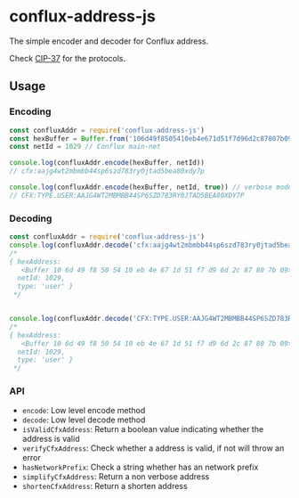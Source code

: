 # conflux-address-js
The simple encoder and decoder for Conflux address.

Check [CIP-37](https://github.com/Conflux-Chain/CIPs/pull/53/) for the protocols.

## Usage

### Encoding

```javascript
const confluxAddr = require('conflux-address-js')
const hexBuffer = Buffer.from('106d49f8505410eb4e671d51f7d96d2c87807b09', 'hex')
const netId = 1029 // Conflux main-net

console.log(confluxAddr.encode(hexBuffer, netId))
// cfx:aajg4wt2mbmbb44sp6szd783ry0jtad5bea80xdy7p

console.log(confluxAddr.encode(hexBuffer, netId, true)) // verbose mode to generate address with type
// CFX:TYPE.USER:AAJG4WT2MBMBB44SP6SZD783RY0JTAD5BEA80XDY7P
```

### Decoding
```javascript
const confluxAddr = require('conflux-address-js')
console.log(confluxAddr.decode('cfx:aajg4wt2mbmbb44sp6szd783ry0jtad5bea80xdy7p'))
/*
{ hexAddress:
   <Buffer 10 6d 49 f8 50 54 10 eb 4e 67 1d 51 f7 d9 6d 2c 87 80 7b 09>,
  netId: 1029,
  type: 'user' }
 */


console.log(confluxAddr.decode('CFX:TYPE.USER:AAJG4WT2MBMBB44SP6SZD783RY0JTAD5BEA80XDY7P'))
/*
{ hexAddress:
   <Buffer 10 6d 49 f8 50 54 10 eb 4e 67 1d 51 f7 d9 6d 2c 87 80 7b 09>,
  netId: 1029,
  type: 'user' }
 */
```


### API

* `encode`: Low level encode method
* `decode`: Low level decode method
* `isValidCfxAddress`: Return a boolean value indicating whether the address is valid
* `verifyCfxAddress`: Check whether a address is valid, if not will throw an error
* `hasNetworkPrefix`: Check a string whether has an network prefix
* `simplifyCfxAddress`: Return a non verbose address 
* `shortenCfxAddress`: Return a shorten address